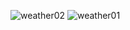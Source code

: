 ![weather02](https://github.com/user-attachments/assets/49dbc34d-bc4e-43d1-b202-0d361ec5d5c5)
![weather01](https://github.com/user-attachments/assets/96139bd1-034a-4b4d-8c87-12c196ca1439)
